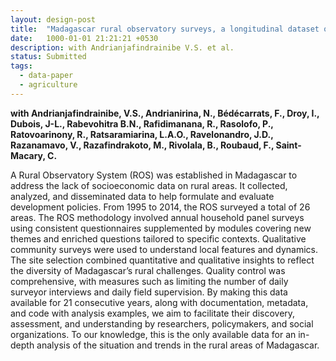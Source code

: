 ```yaml
---
layout: design-post
title:  "Madagascar rural observatory surveys, a longitudinal dataset on household living conditions 1995-2015"
date:   1000-01-01 21:21:21 +0530
description: with Andrianjafindrainibe V.S. et al. 
status: Submitted
tags: 
  - data-paper
  - agriculture
---
```

**with Andrianjafindrainibe, V.S., Andrianirina, N., Bédécarrats, F., Droy, I., Dubois, J-L., Rabevohitra B.N., Rafidimanana, R., Rasolofo, P., Ratovoarinony, R., Ratsaramiarina, L.A.O., Ravelonandro, J.D., Razanamavo, V., Razafindrakoto, M., Rivolala, B., Roubaud, F., Saint-Macary, C.**

A Rural Observatory System (ROS) was established in Madagascar to address the lack of socioeconomic data on rural areas. It collected, analyzed, and disseminated data to help formulate and evaluate development policies. From 1995 to 2014, the ROS surveyed a total of 26 areas. The ROS methodology involved annual household panel surveys using consistent questionnaires supplemented by modules covering new themes and enriched questions tailored to specific contexts. Qualitative community surveys were used to understand local features and dynamics. The site selection combined quantitative and qualitative insights to reflect the diversity of Madagascar’s rural challenges. Quality control was comprehensive, with measures such as limiting the number of daily surveyor interviews and daily field supervision. By making this data available for 21 consecutive years, along with documentation, metadata, and code with analysis examples, we aim to facilitate their discovery, assessment, and understanding by researchers, policymakers, and social organizations. To our knowledge, this is the only available data for an in-depth analysis of the situation and trends in the rural areas of Madagascar.

